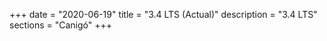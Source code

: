 +++
date        = "2020-06-19"
title       = "3.4 LTS (Actual)"
description = "3.4 LTS"
sections    = "Canigó"
+++